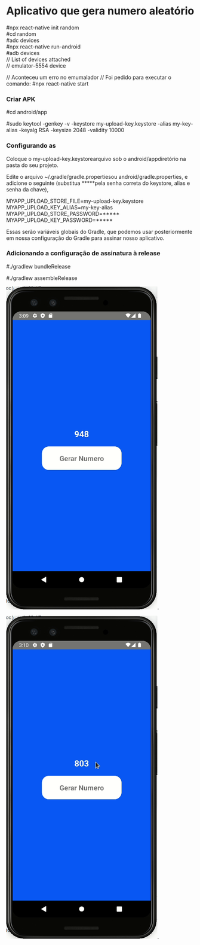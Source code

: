 # Aplicativo que gera numero aleatório

#npx react-native init random  
#cd random  
#adc devices  
#npx react-native run-android  
#adb devices  
// List of devices attached  
// emulator-5554	device  

// Aconteceu um erro no emumalador
// Foi pedido para executar  o comando:
#npx react-native start

### Criar APK

#cd android/app

#sudo keytool -genkey -v -keystore my-upload-key.keystore -alias my-key-alias -keyalg RSA -keysize 2048 -validity 10000

### Configurando as 
Coloque o my-upload-key.keystorearquivo sob o android/appdiretório na pasta do seu projeto.

Edite o arquivo ~/.gradle/gradle.propertiesou android/gradle.properties, e adicione o seguinte (substitua *****pela senha correta do keystore, alias e senha da chave),

MYAPP_UPLOAD_STORE_FILE=my-upload-key.keystore
MYAPP_UPLOAD_KEY_ALIAS=my-key-alias
MYAPP_UPLOAD_STORE_PASSWORD=*****
MYAPP_UPLOAD_KEY_PASSWORD=*****

Essas serão variáveis ​​globais do Gradle, que podemos usar posteriormente em nossa configuração do Gradle para assinar nosso aplicativo.


### Adicionando a configuração de assinatura à release

#./gradlew bundleRelease

#./gradlew assembleRelease


![Overview](https://github.com/santana-devin/random/blob/master/images/screen-1.gif).

![Overview](https://github.com/santana-devin/random/blob/master/images/screen-2.gif).




